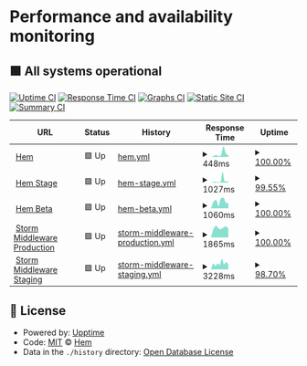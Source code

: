 # Performance and availability monitoring

## <!--live status--> **🟩 All systems operational**

[![Uptime CI](https://github.com/hemdesignstudio/upptime/workflows/Uptime%20CI/badge.svg)](https://github.com/hemdesignstudio/upptime/actions?query=workflow%3A%22Uptime+CI%22)
[![Response Time CI](https://github.com/hemdesignstudio/upptime/workflows/Response%20Time%20CI/badge.svg)](https://github.com/hemdesignstudio/upptime/actions?query=workflow%3A%22Response+Time+CI%22)
[![Graphs CI](https://github.com/hemdesignstudio/upptime/workflows/Graphs%20CI/badge.svg)](https://github.com/hemdesignstudio/upptime/actions?query=workflow%3A%22Graphs+CI%22)
[![Static Site CI](https://github.com/hemdesignstudio/upptime/workflows/Static%20Site%20CI/badge.svg)](https://github.com/hemdesignstudio/upptime/actions?query=workflow%3A%22Static+Site+CI%22)
[![Summary CI](https://github.com/hemdesignstudio/upptime/workflows/Summary%20CI/badge.svg)](https://github.com/hemdesignstudio/upptime/actions?query=workflow%3A%22Summary+CI%22)

<!--start: status pages-->
<!-- This summary is generated by Upptime (https://github.com/upptime/upptime) -->
<!-- Do not edit this manually, your changes will be overwritten -->
<!-- prettier-ignore -->
| URL | Status | History | Response Time | Uptime |
| --- | ------ | ------- | ------------- | ------ |
| <img alt="" src="https://favicons.githubusercontent.com/www.hem.com" height="13"> [Hem](https://www.hem.com) | 🟩 Up | [hem.yml](https://github.com/hemdesignstudio/upptime/commits/master/history/hem.yml) | <details><summary><img alt="Response time graph" src="./graphs/hem/response-time-week.png" height="20"> 448ms</summary><br><a href="https://hemdesignstudio.github.io/upptime/history/hem"><img alt="Response time 257" src="https://img.shields.io/endpoint?url=https%3A%2F%2Fraw.githubusercontent.com%2Fhemdesignstudio%2Fupptime%2Fmaster%2Fapi%2Fhem%2Fresponse-time.json"></a><br><a href="https://hemdesignstudio.github.io/upptime/history/hem"><img alt="24-hour response time 216" src="https://img.shields.io/endpoint?url=https%3A%2F%2Fraw.githubusercontent.com%2Fhemdesignstudio%2Fupptime%2Fmaster%2Fapi%2Fhem%2Fresponse-time-day.json"></a><br><a href="https://hemdesignstudio.github.io/upptime/history/hem"><img alt="7-day response time 448" src="https://img.shields.io/endpoint?url=https%3A%2F%2Fraw.githubusercontent.com%2Fhemdesignstudio%2Fupptime%2Fmaster%2Fapi%2Fhem%2Fresponse-time-week.json"></a><br><a href="https://hemdesignstudio.github.io/upptime/history/hem"><img alt="30-day response time 285" src="https://img.shields.io/endpoint?url=https%3A%2F%2Fraw.githubusercontent.com%2Fhemdesignstudio%2Fupptime%2Fmaster%2Fapi%2Fhem%2Fresponse-time-month.json"></a><br><a href="https://hemdesignstudio.github.io/upptime/history/hem"><img alt="1-year response time 257" src="https://img.shields.io/endpoint?url=https%3A%2F%2Fraw.githubusercontent.com%2Fhemdesignstudio%2Fupptime%2Fmaster%2Fapi%2Fhem%2Fresponse-time-year.json"></a></details> | <details><summary><a href="https://hemdesignstudio.github.io/upptime/history/hem">100.00%</a></summary><a href="https://hemdesignstudio.github.io/upptime/history/hem"><img alt="All-time uptime 100.00%" src="https://img.shields.io/endpoint?url=https%3A%2F%2Fraw.githubusercontent.com%2Fhemdesignstudio%2Fupptime%2Fmaster%2Fapi%2Fhem%2Fuptime.json"></a><br><a href="https://hemdesignstudio.github.io/upptime/history/hem"><img alt="24-hour uptime 100.00%" src="https://img.shields.io/endpoint?url=https%3A%2F%2Fraw.githubusercontent.com%2Fhemdesignstudio%2Fupptime%2Fmaster%2Fapi%2Fhem%2Fuptime-day.json"></a><br><a href="https://hemdesignstudio.github.io/upptime/history/hem"><img alt="7-day uptime 100.00%" src="https://img.shields.io/endpoint?url=https%3A%2F%2Fraw.githubusercontent.com%2Fhemdesignstudio%2Fupptime%2Fmaster%2Fapi%2Fhem%2Fuptime-week.json"></a><br><a href="https://hemdesignstudio.github.io/upptime/history/hem"><img alt="30-day uptime 100.00%" src="https://img.shields.io/endpoint?url=https%3A%2F%2Fraw.githubusercontent.com%2Fhemdesignstudio%2Fupptime%2Fmaster%2Fapi%2Fhem%2Fuptime-month.json"></a><br><a href="https://hemdesignstudio.github.io/upptime/history/hem"><img alt="1-year uptime 100.00%" src="https://img.shields.io/endpoint?url=https%3A%2F%2Fraw.githubusercontent.com%2Fhemdesignstudio%2Fupptime%2Fmaster%2Fapi%2Fhem%2Fuptime-year.json"></a></details>
| <img alt="" src="https://stage.hem.com/icons/icon-48x48.png" height="13"> [Hem Stage](https://stage.hem.com) | 🟩 Up | [hem-stage.yml](https://github.com/hemdesignstudio/upptime/commits/master/history/hem-stage.yml) | <details><summary><img alt="Response time graph" src="./graphs/hem-stage/response-time-week.png" height="20"> 1027ms</summary><br><a href="https://hemdesignstudio.github.io/upptime/history/hem-stage"><img alt="Response time 1242" src="https://img.shields.io/endpoint?url=https%3A%2F%2Fraw.githubusercontent.com%2Fhemdesignstudio%2Fupptime%2Fmaster%2Fapi%2Fhem-stage%2Fresponse-time.json"></a><br><a href="https://hemdesignstudio.github.io/upptime/history/hem-stage"><img alt="24-hour response time 188" src="https://img.shields.io/endpoint?url=https%3A%2F%2Fraw.githubusercontent.com%2Fhemdesignstudio%2Fupptime%2Fmaster%2Fapi%2Fhem-stage%2Fresponse-time-day.json"></a><br><a href="https://hemdesignstudio.github.io/upptime/history/hem-stage"><img alt="7-day response time 1027" src="https://img.shields.io/endpoint?url=https%3A%2F%2Fraw.githubusercontent.com%2Fhemdesignstudio%2Fupptime%2Fmaster%2Fapi%2Fhem-stage%2Fresponse-time-week.json"></a><br><a href="https://hemdesignstudio.github.io/upptime/history/hem-stage"><img alt="30-day response time 1293" src="https://img.shields.io/endpoint?url=https%3A%2F%2Fraw.githubusercontent.com%2Fhemdesignstudio%2Fupptime%2Fmaster%2Fapi%2Fhem-stage%2Fresponse-time-month.json"></a><br><a href="https://hemdesignstudio.github.io/upptime/history/hem-stage"><img alt="1-year response time 1242" src="https://img.shields.io/endpoint?url=https%3A%2F%2Fraw.githubusercontent.com%2Fhemdesignstudio%2Fupptime%2Fmaster%2Fapi%2Fhem-stage%2Fresponse-time-year.json"></a></details> | <details><summary><a href="https://hemdesignstudio.github.io/upptime/history/hem-stage">99.55%</a></summary><a href="https://hemdesignstudio.github.io/upptime/history/hem-stage"><img alt="All-time uptime 99.81%" src="https://img.shields.io/endpoint?url=https%3A%2F%2Fraw.githubusercontent.com%2Fhemdesignstudio%2Fupptime%2Fmaster%2Fapi%2Fhem-stage%2Fuptime.json"></a><br><a href="https://hemdesignstudio.github.io/upptime/history/hem-stage"><img alt="24-hour uptime 100.00%" src="https://img.shields.io/endpoint?url=https%3A%2F%2Fraw.githubusercontent.com%2Fhemdesignstudio%2Fupptime%2Fmaster%2Fapi%2Fhem-stage%2Fuptime-day.json"></a><br><a href="https://hemdesignstudio.github.io/upptime/history/hem-stage"><img alt="7-day uptime 99.55%" src="https://img.shields.io/endpoint?url=https%3A%2F%2Fraw.githubusercontent.com%2Fhemdesignstudio%2Fupptime%2Fmaster%2Fapi%2Fhem-stage%2Fuptime-week.json"></a><br><a href="https://hemdesignstudio.github.io/upptime/history/hem-stage"><img alt="30-day uptime 99.77%" src="https://img.shields.io/endpoint?url=https%3A%2F%2Fraw.githubusercontent.com%2Fhemdesignstudio%2Fupptime%2Fmaster%2Fapi%2Fhem-stage%2Fuptime-month.json"></a><br><a href="https://hemdesignstudio.github.io/upptime/history/hem-stage"><img alt="1-year uptime 99.81%" src="https://img.shields.io/endpoint?url=https%3A%2F%2Fraw.githubusercontent.com%2Fhemdesignstudio%2Fupptime%2Fmaster%2Fapi%2Fhem-stage%2Fuptime-year.json"></a></details>
| <img alt="" src="https://beta.hem.com/icons/icon-48x48.png" height="13"> [Hem Beta](https://beta.hem.com) | 🟩 Up | [hem-beta.yml](https://github.com/hemdesignstudio/upptime/commits/master/history/hem-beta.yml) | <details><summary><img alt="Response time graph" src="./graphs/hem-beta/response-time-week.png" height="20"> 1060ms</summary><br><a href="https://hemdesignstudio.github.io/upptime/history/hem-beta"><img alt="Response time 1291" src="https://img.shields.io/endpoint?url=https%3A%2F%2Fraw.githubusercontent.com%2Fhemdesignstudio%2Fupptime%2Fmaster%2Fapi%2Fhem-beta%2Fresponse-time.json"></a><br><a href="https://hemdesignstudio.github.io/upptime/history/hem-beta"><img alt="24-hour response time 1355" src="https://img.shields.io/endpoint?url=https%3A%2F%2Fraw.githubusercontent.com%2Fhemdesignstudio%2Fupptime%2Fmaster%2Fapi%2Fhem-beta%2Fresponse-time-day.json"></a><br><a href="https://hemdesignstudio.github.io/upptime/history/hem-beta"><img alt="7-day response time 1060" src="https://img.shields.io/endpoint?url=https%3A%2F%2Fraw.githubusercontent.com%2Fhemdesignstudio%2Fupptime%2Fmaster%2Fapi%2Fhem-beta%2Fresponse-time-week.json"></a><br><a href="https://hemdesignstudio.github.io/upptime/history/hem-beta"><img alt="30-day response time 1361" src="https://img.shields.io/endpoint?url=https%3A%2F%2Fraw.githubusercontent.com%2Fhemdesignstudio%2Fupptime%2Fmaster%2Fapi%2Fhem-beta%2Fresponse-time-month.json"></a><br><a href="https://hemdesignstudio.github.io/upptime/history/hem-beta"><img alt="1-year response time 1291" src="https://img.shields.io/endpoint?url=https%3A%2F%2Fraw.githubusercontent.com%2Fhemdesignstudio%2Fupptime%2Fmaster%2Fapi%2Fhem-beta%2Fresponse-time-year.json"></a></details> | <details><summary><a href="https://hemdesignstudio.github.io/upptime/history/hem-beta">100.00%</a></summary><a href="https://hemdesignstudio.github.io/upptime/history/hem-beta"><img alt="All-time uptime 99.94%" src="https://img.shields.io/endpoint?url=https%3A%2F%2Fraw.githubusercontent.com%2Fhemdesignstudio%2Fupptime%2Fmaster%2Fapi%2Fhem-beta%2Fuptime.json"></a><br><a href="https://hemdesignstudio.github.io/upptime/history/hem-beta"><img alt="24-hour uptime 100.00%" src="https://img.shields.io/endpoint?url=https%3A%2F%2Fraw.githubusercontent.com%2Fhemdesignstudio%2Fupptime%2Fmaster%2Fapi%2Fhem-beta%2Fuptime-day.json"></a><br><a href="https://hemdesignstudio.github.io/upptime/history/hem-beta"><img alt="7-day uptime 100.00%" src="https://img.shields.io/endpoint?url=https%3A%2F%2Fraw.githubusercontent.com%2Fhemdesignstudio%2Fupptime%2Fmaster%2Fapi%2Fhem-beta%2Fuptime-week.json"></a><br><a href="https://hemdesignstudio.github.io/upptime/history/hem-beta"><img alt="30-day uptime 100.00%" src="https://img.shields.io/endpoint?url=https%3A%2F%2Fraw.githubusercontent.com%2Fhemdesignstudio%2Fupptime%2Fmaster%2Fapi%2Fhem-beta%2Fuptime-month.json"></a><br><a href="https://hemdesignstudio.github.io/upptime/history/hem-beta"><img alt="1-year uptime 99.94%" src="https://img.shields.io/endpoint?url=https%3A%2F%2Fraw.githubusercontent.com%2Fhemdesignstudio%2Fupptime%2Fmaster%2Fapi%2Fhem-beta%2Fuptime-year.json"></a></details>
| <img alt="" src="https://favicons.githubusercontent.com/storm-middleware-production.herokuapp.com" height="13"> [Storm Middleware Production](https://storm-middleware-production.herokuapp.com/api/v1/products/part-no=10041?statuses=1&statuses=3) | 🟩 Up | [storm-middleware-production.yml](https://github.com/hemdesignstudio/upptime/commits/master/history/storm-middleware-production.yml) | <details><summary><img alt="Response time graph" src="./graphs/storm-middleware-production/response-time-week.png" height="20"> 1865ms</summary><br><a href="https://hemdesignstudio.github.io/upptime/history/storm-middleware-production"><img alt="Response time 1823" src="https://img.shields.io/endpoint?url=https%3A%2F%2Fraw.githubusercontent.com%2Fhemdesignstudio%2Fupptime%2Fmaster%2Fapi%2Fstorm-middleware-production%2Fresponse-time.json"></a><br><a href="https://hemdesignstudio.github.io/upptime/history/storm-middleware-production"><img alt="24-hour response time 1475" src="https://img.shields.io/endpoint?url=https%3A%2F%2Fraw.githubusercontent.com%2Fhemdesignstudio%2Fupptime%2Fmaster%2Fapi%2Fstorm-middleware-production%2Fresponse-time-day.json"></a><br><a href="https://hemdesignstudio.github.io/upptime/history/storm-middleware-production"><img alt="7-day response time 1865" src="https://img.shields.io/endpoint?url=https%3A%2F%2Fraw.githubusercontent.com%2Fhemdesignstudio%2Fupptime%2Fmaster%2Fapi%2Fstorm-middleware-production%2Fresponse-time-week.json"></a><br><a href="https://hemdesignstudio.github.io/upptime/history/storm-middleware-production"><img alt="30-day response time 1892" src="https://img.shields.io/endpoint?url=https%3A%2F%2Fraw.githubusercontent.com%2Fhemdesignstudio%2Fupptime%2Fmaster%2Fapi%2Fstorm-middleware-production%2Fresponse-time-month.json"></a><br><a href="https://hemdesignstudio.github.io/upptime/history/storm-middleware-production"><img alt="1-year response time 1823" src="https://img.shields.io/endpoint?url=https%3A%2F%2Fraw.githubusercontent.com%2Fhemdesignstudio%2Fupptime%2Fmaster%2Fapi%2Fstorm-middleware-production%2Fresponse-time-year.json"></a></details> | <details><summary><a href="https://hemdesignstudio.github.io/upptime/history/storm-middleware-production">100.00%</a></summary><a href="https://hemdesignstudio.github.io/upptime/history/storm-middleware-production"><img alt="All-time uptime 99.98%" src="https://img.shields.io/endpoint?url=https%3A%2F%2Fraw.githubusercontent.com%2Fhemdesignstudio%2Fupptime%2Fmaster%2Fapi%2Fstorm-middleware-production%2Fuptime.json"></a><br><a href="https://hemdesignstudio.github.io/upptime/history/storm-middleware-production"><img alt="24-hour uptime 100.00%" src="https://img.shields.io/endpoint?url=https%3A%2F%2Fraw.githubusercontent.com%2Fhemdesignstudio%2Fupptime%2Fmaster%2Fapi%2Fstorm-middleware-production%2Fuptime-day.json"></a><br><a href="https://hemdesignstudio.github.io/upptime/history/storm-middleware-production"><img alt="7-day uptime 100.00%" src="https://img.shields.io/endpoint?url=https%3A%2F%2Fraw.githubusercontent.com%2Fhemdesignstudio%2Fupptime%2Fmaster%2Fapi%2Fstorm-middleware-production%2Fuptime-week.json"></a><br><a href="https://hemdesignstudio.github.io/upptime/history/storm-middleware-production"><img alt="30-day uptime 100.00%" src="https://img.shields.io/endpoint?url=https%3A%2F%2Fraw.githubusercontent.com%2Fhemdesignstudio%2Fupptime%2Fmaster%2Fapi%2Fstorm-middleware-production%2Fuptime-month.json"></a><br><a href="https://hemdesignstudio.github.io/upptime/history/storm-middleware-production"><img alt="1-year uptime 99.98%" src="https://img.shields.io/endpoint?url=https%3A%2F%2Fraw.githubusercontent.com%2Fhemdesignstudio%2Fupptime%2Fmaster%2Fapi%2Fstorm-middleware-production%2Fuptime-year.json"></a></details>
| <img alt="" src="https://favicons.githubusercontent.com/storm-middleware-staging.herokuapp.com" height="13"> [Storm Middleware Staging](https://storm-middleware-staging.herokuapp.com/api/v1/products/part-no=10041?statuses=1&statuses=3) | 🟩 Up | [storm-middleware-staging.yml](https://github.com/hemdesignstudio/upptime/commits/master/history/storm-middleware-staging.yml) | <details><summary><img alt="Response time graph" src="./graphs/storm-middleware-staging/response-time-week.png" height="20"> 3228ms</summary><br><a href="https://hemdesignstudio.github.io/upptime/history/storm-middleware-staging"><img alt="Response time 2115" src="https://img.shields.io/endpoint?url=https%3A%2F%2Fraw.githubusercontent.com%2Fhemdesignstudio%2Fupptime%2Fmaster%2Fapi%2Fstorm-middleware-staging%2Fresponse-time.json"></a><br><a href="https://hemdesignstudio.github.io/upptime/history/storm-middleware-staging"><img alt="24-hour response time 3426" src="https://img.shields.io/endpoint?url=https%3A%2F%2Fraw.githubusercontent.com%2Fhemdesignstudio%2Fupptime%2Fmaster%2Fapi%2Fstorm-middleware-staging%2Fresponse-time-day.json"></a><br><a href="https://hemdesignstudio.github.io/upptime/history/storm-middleware-staging"><img alt="7-day response time 3228" src="https://img.shields.io/endpoint?url=https%3A%2F%2Fraw.githubusercontent.com%2Fhemdesignstudio%2Fupptime%2Fmaster%2Fapi%2Fstorm-middleware-staging%2Fresponse-time-week.json"></a><br><a href="https://hemdesignstudio.github.io/upptime/history/storm-middleware-staging"><img alt="30-day response time 2468" src="https://img.shields.io/endpoint?url=https%3A%2F%2Fraw.githubusercontent.com%2Fhemdesignstudio%2Fupptime%2Fmaster%2Fapi%2Fstorm-middleware-staging%2Fresponse-time-month.json"></a><br><a href="https://hemdesignstudio.github.io/upptime/history/storm-middleware-staging"><img alt="1-year response time 2115" src="https://img.shields.io/endpoint?url=https%3A%2F%2Fraw.githubusercontent.com%2Fhemdesignstudio%2Fupptime%2Fmaster%2Fapi%2Fstorm-middleware-staging%2Fresponse-time-year.json"></a></details> | <details><summary><a href="https://hemdesignstudio.github.io/upptime/history/storm-middleware-staging">98.70%</a></summary><a href="https://hemdesignstudio.github.io/upptime/history/storm-middleware-staging"><img alt="All-time uptime 99.59%" src="https://img.shields.io/endpoint?url=https%3A%2F%2Fraw.githubusercontent.com%2Fhemdesignstudio%2Fupptime%2Fmaster%2Fapi%2Fstorm-middleware-staging%2Fuptime.json"></a><br><a href="https://hemdesignstudio.github.io/upptime/history/storm-middleware-staging"><img alt="24-hour uptime 97.16%" src="https://img.shields.io/endpoint?url=https%3A%2F%2Fraw.githubusercontent.com%2Fhemdesignstudio%2Fupptime%2Fmaster%2Fapi%2Fstorm-middleware-staging%2Fuptime-day.json"></a><br><a href="https://hemdesignstudio.github.io/upptime/history/storm-middleware-staging"><img alt="7-day uptime 98.70%" src="https://img.shields.io/endpoint?url=https%3A%2F%2Fraw.githubusercontent.com%2Fhemdesignstudio%2Fupptime%2Fmaster%2Fapi%2Fstorm-middleware-staging%2Fuptime-week.json"></a><br><a href="https://hemdesignstudio.github.io/upptime/history/storm-middleware-staging"><img alt="30-day uptime 99.59%" src="https://img.shields.io/endpoint?url=https%3A%2F%2Fraw.githubusercontent.com%2Fhemdesignstudio%2Fupptime%2Fmaster%2Fapi%2Fstorm-middleware-staging%2Fuptime-month.json"></a><br><a href="https://hemdesignstudio.github.io/upptime/history/storm-middleware-staging"><img alt="1-year uptime 99.59%" src="https://img.shields.io/endpoint?url=https%3A%2F%2Fraw.githubusercontent.com%2Fhemdesignstudio%2Fupptime%2Fmaster%2Fapi%2Fstorm-middleware-staging%2Fuptime-year.json"></a></details>

<!--end: status pages-->

## 📄 License

- Powered by: [Upptime](https://github.com/upptime/upptime)
- Code: [MIT](./LICENSE) © [Hem](https://www.hem.com/)
- Data in the `./history` directory: [Open Database License](https://opendatacommons.org/licenses/odbl/1-0/)
